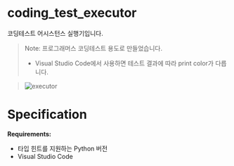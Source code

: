 # coding_test_executor
코딩테스트 어시스턴스 실행기입니다.
> Note: 프로그래머스 코딩테스트 용도로 만들었습니다.  
> - Visual Studio Code에서 사용하면 테스트 결과에 따라 print color가 다릅니다.    

> ![executor](https://user-images.githubusercontent.com/52395699/203057207-702ab7b6-814a-4b52-8834-ee4ccd1b25c1.png)

# Specification

**Requirements:**
  - 타입 힌트를 지원하는 Python 버전
  - Visual Studio Code
